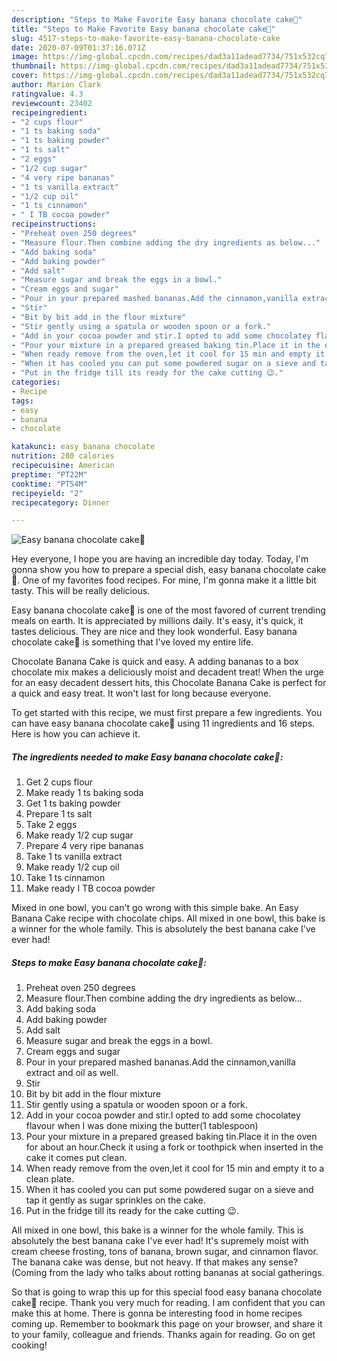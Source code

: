 ```yaml
---
description: "Steps to Make Favorite Easy banana chocolate cake🤗"
title: "Steps to Make Favorite Easy banana chocolate cake🤗"
slug: 4517-steps-to-make-favorite-easy-banana-chocolate-cake
date: 2020-07-09T01:37:16.071Z
image: https://img-global.cpcdn.com/recipes/dad3a11adead7734/751x532cq70/easy-banana-chocolate-cake🤗-recipe-main-photo.jpg
thumbnail: https://img-global.cpcdn.com/recipes/dad3a11adead7734/751x532cq70/easy-banana-chocolate-cake🤗-recipe-main-photo.jpg
cover: https://img-global.cpcdn.com/recipes/dad3a11adead7734/751x532cq70/easy-banana-chocolate-cake🤗-recipe-main-photo.jpg
author: Marion Clark
ratingvalue: 4.3
reviewcount: 23402
recipeingredient:
- "2 cups flour"
- "1 ts baking soda"
- "1 ts baking powder"
- "1 ts salt"
- "2 eggs"
- "1/2 cup sugar"
- "4 very ripe bananas"
- "1 ts vanilla extract"
- "1/2 cup oil"
- "1 ts cinnamon"
- " I TB cocoa powder"
recipeinstructions:
- "Preheat oven 250 degrees"
- "Measure flour.Then combine adding the dry ingredients as below..."
- "Add baking soda"
- "Add baking powder"
- "Add salt"
- "Measure sugar and break the eggs in a bowl."
- "Cream eggs and sugar"
- "Pour in your prepared mashed bananas.Add the cinnamon,vanilla extract and oil as well."
- "Stir"
- "Bit by bit add in the flour mixture"
- "Stir gently using a spatula or wooden spoon or a fork."
- "Add in your cocoa powder and stir.I opted to add some chocolatey flavour when I was done mixing the butter(1 tablespoon)"
- "Pour your mixture in a prepared greased baking tin.Place it in the oven for about an hour.Check it using a fork or toothpick when inserted in the cake it comes put clean."
- "When ready remove from the oven,let it cool for 15 min and empty it to a clean plate."
- "When it has cooled you can put some powdered sugar on a sieve and tap it gently as sugar sprinkles on the cake."
- "Put in the fridge till its ready for the cake cutting 😉."
categories:
- Recipe
tags:
- easy
- banana
- chocolate

katakunci: easy banana chocolate 
nutrition: 280 calories
recipecuisine: American
preptime: "PT22M"
cooktime: "PT54M"
recipeyield: "2"
recipecategory: Dinner

---
```



![Easy banana chocolate cake🤗](https://img-global.cpcdn.com/recipes/dad3a11adead7734/751x532cq70/easy-banana-chocolate-cake🤗-recipe-main-photo.jpg)

Hey everyone, I hope you are having an incredible day today. Today, I'm gonna show you how to prepare a special dish, easy banana chocolate cake🤗. One of my favorites food recipes. For mine, I'm gonna make it a little bit tasty. This will be really delicious.

Easy banana chocolate cake🤗 is one of the most favored of current trending meals on earth. It is appreciated by millions daily. It's easy, it's quick, it tastes delicious. They are nice and they look wonderful. Easy banana chocolate cake🤗 is something that I've loved my entire life.

Chocolate Banana Cake is quick and easy. A adding bananas to a box chocolate mix makes a deliciously moist and decadent treat! When the urge for an easy decadent dessert hits, this Chocolate Banana Cake is perfect for a quick and easy treat. It won&#39;t last for long because everyone.


To get started with this recipe, we must first prepare a few ingredients. You can have easy banana chocolate cake🤗 using 11 ingredients and 16 steps. Here is how you can achieve it.

<!--inarticleads1-->

##### The ingredients needed to make Easy banana chocolate cake🤗:

1. Get 2 cups flour
1. Make ready 1 ts baking soda
1. Get 1 ts baking powder
1. Prepare 1 ts salt
1. Take 2 eggs
1. Make ready 1/2 cup sugar
1. Prepare 4 very ripe bananas
1. Take 1 ts vanilla extract
1. Make ready 1/2 cup oil
1. Take 1 ts cinnamon
1. Make ready  I TB cocoa powder


Mixed in one bowl, you can&#39;t go wrong with this simple bake. An Easy Banana Cake recipe with chocolate chips. All mixed in one bowl, this bake is a winner for the whole family. This is absolutely the best banana cake I&#39;ve ever had! 

<!--inarticleads2-->

##### Steps to make Easy banana chocolate cake🤗:

1. Preheat oven 250 degrees
1. Measure flour.Then combine adding the dry ingredients as below...
1. Add baking soda
1. Add baking powder
1. Add salt
1. Measure sugar and break the eggs in a bowl.
1. Cream eggs and sugar
1. Pour in your prepared mashed bananas.Add the cinnamon,vanilla extract and oil as well.
1. Stir
1. Bit by bit add in the flour mixture
1. Stir gently using a spatula or wooden spoon or a fork.
1. Add in your cocoa powder and stir.I opted to add some chocolatey flavour when I was done mixing the butter(1 tablespoon)
1. Pour your mixture in a prepared greased baking tin.Place it in the oven for about an hour.Check it using a fork or toothpick when inserted in the cake it comes put clean.
1. When ready remove from the oven,let it cool for 15 min and empty it to a clean plate.
1. When it has cooled you can put some powdered sugar on a sieve and tap it gently as sugar sprinkles on the cake.
1. Put in the fridge till its ready for the cake cutting 😉.


All mixed in one bowl, this bake is a winner for the whole family. This is absolutely the best banana cake I&#39;ve ever had! It&#39;s supremely moist with cream cheese frosting, tons of banana, brown sugar, and cinnamon flavor. The banana cake was dense, but not heavy. If that makes any sense? (Coming from the lady who talks about rotting bananas at social gatherings. 

So that is going to wrap this up for this special food easy banana chocolate cake🤗 recipe. Thank you very much for reading. I am confident that you can make this at home. There is gonna be interesting food in home recipes coming up. Remember to bookmark this page on your browser, and share it to your family, colleague and friends. Thanks again for reading. Go on get cooking!

